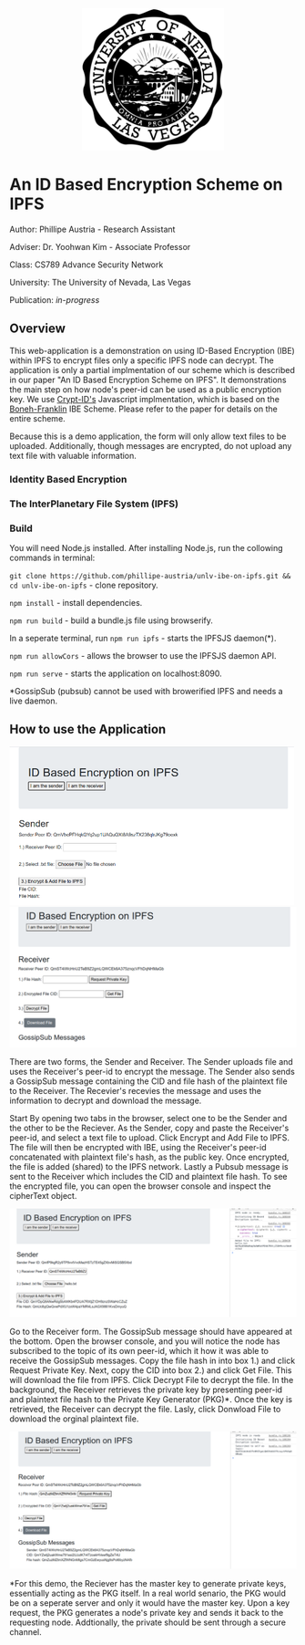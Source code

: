 <p align="center">
  <img src="./assets/imgs/unlv-emblem.png" width="250" />
</p>
                                                  
# An ID Based Encryption Scheme on IPFS

Author: Phillipe Austria - Research Assistant

Adviser: Dr. Yoohwan Kim - Associate Professor

Class: CS789 Advance Security Network

University: The University of Nevada, Las Vegas

Publication: *in-progress*

## Overview

This web-application is a demonstration on using ID-Based Encryption (IBE) within IPFS to encrypt files only a specific IPFS node can decrypt. The application is only a partial implmentation of our scheme which is described in our paper "An ID Based Encryption Scheme on IPFS". It demonstrations the main step on how node's peer-id can be used as a public encryption key. We use [Crypt-ID's](https://github.com/cryptid-org/getting-started#CryptID.native-+-CryptID.js) Javascript implmentation, which is based on the [Boneh-Franklin](https://crypto.stanford.edu/~dabo/papers/bfibe.pdf) IBE Scheme. Please refer to the paper for details on the entire scheme.

Because this is a demo application, the form will only allow text files to be uploaded. Additionally, though messages are encrypted, do not upload any text file with valuable information.

### Identity Based Encryption

### The InterPlanetary File System (IPFS)

### Build

You will need Node.js installed. After installing Node.js, run the collowing commands in terminal:

`git clone https://github.com/phillipe-austria/unlv-ibe-on-ipfs.git && cd unlv-ibe-on-ipfs` - clone repository.

`npm install` - install dependencies.

`npm run build` - build a bundle.js file using browserify.

In a seperate terminal, run `npm run ipfs` - starts the IPFSJS daemon(*).

`npm run allowCors` - allows the browser to use the IPFSJS daemon API.

`npm run serve` - starts the application on localhost:8090.

*GossipSub (pubsub) cannot be used with browerified IPFS and needs a live daemon.


## How to use the Application

<div>
  <img src="/assets/imgs/sender-form-1.png" width="500px" />
  <img src="/assets/imgs/reciever-form-1.png" width="550px" />
<div>

There are two forms, the Sender and Receiver. The Sender uploads file and uses the Receiver's peer-id to encrypt the message. The Sender also sends a GossipSub message containing the CID and file hash of the plaintext file to the Receiver. The Recevier's recevies the message and uses the information to decrypt and download the message. 

Start By opening two tabs in the browser, select one to be the Sender and the other to be the Reciever. As the Sender, copy and paste the Receiver's peer-id, and select a text file to upload. Click Encrypt and Add File to IPFS. The file will then be encrypted with IBE, using the Receiver's peer-id concatenated with plaintext file's hash, as the public key. Once encrypted, the file is added (shared) to the IPFS network. Lastly a Pubsub message is sent to the Receiver which includes the CID and plaintext file hash. To see the encrypted file, you can open the browser console and inspect the cipherText object.

<img src="/assets/imgs/sender-form-2.png" />

Go to the Receiver form. The GossipSub message should have appeared at the bottom. Open the browser console, and you will notice the node has subscribed to the topic of its own peer-id, which it how it was able to receive the GossipSub messages. Copy the file hash in into box 1.) and click Request Private Key. Next, copy the CID into box 2.) and click Get File. This will download the file from IPFS. Click Decrypt File to decrypt the file. In the background, the Receiver retrieves the private key by presenting peer-id and plaintext file hash to the Private Key Generator (PKG)*. Once the key is retrieved, the Receiver can decrypt the file. Lasly, click  Donwload File to download the orginal plaintext file. 

<img src="/assets/imgs/reciever-form-2.png" />

*For this demo, the Reciever has the master key to generate private keys, essentially acting as the PKG itself. In a real world senario, the PKG would be on a seperate server and only it would have the master key. Upon a key request, the PKG generates a node's private key and sends it back to the requesting node. Addtionally, the private should be sent through a secure channel.
